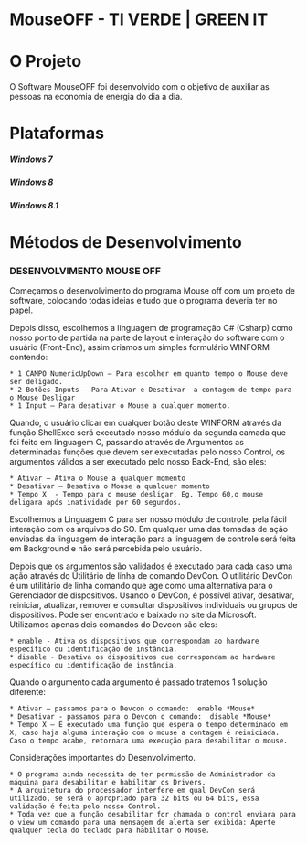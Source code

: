 # MouseOFF - TI VERDE | GREEN IT 

<h1> O Projeto </h1>
O Software MouseOFF foi desenvolvido com o objetivo de auxiliar as pessoas na economia de energia do dia a dia. 

<h1>Plataformas</h1>

<h5>Windows 7</h5>
<h5>Windows 8</h5>
<h5>Windows 8.1</h5>

<h1> Métodos de Desenvolvimento </h1>
<h3>DESENVOLVIMENTO MOUSE OFF</h3>

Começamos o desenvolvimento do programa Mouse off com um projeto de software, colocando todas ideias e tudo que o programa deveria ter no papel. 

Depois disso, escolhemos a linguagem de programação C# (Csharp) como nosso ponto de partida na parte de layout e interação do software com o usuário (Front-End), assim criamos um simples formulário WINFORM contendo:
	
	* 1 CAMPO NumericUpDown – Para escolher em quanto tempo o Mouse deve ser deligado. 
	* 2 Botões Inputs – Para Ativar e Desativar  a contagem de tempo para o Mouse Desligar
	* 1 Input – Para desativar o Mouse a qualquer momento.
	
Quando, o usuário clicar em qualquer botão deste WINFORM através da função ShellExec será executado nosso módulo da segunda camada que foi feito em linguagem C, passando através de Argumentos as determinadas funções que devem ser executadas pelo nosso Control, os argumentos válidos a ser executado pelo nosso Back-End, são eles: 

	* Ativar – Ativa o Mouse a qualquer momento
	* Desativar – Desativa o Mouse a qualquer momento
	* Tempo X  - Tempo para o mouse desligar, Eg. Tempo 60,o mouse deligara após inatividade por 60 segundos.

Escolhemos a Linguagem C para ser nosso módulo de controle, pela fácil interação com os arquivos do SO. Em qualquer uma das tomadas de ação enviadas da linguagem de interação para a linguagem de controle será feita em Background e não será percebida pelo usuário. 
	
Depois que os argumentos são validados é executado para cada caso uma ação através do Utilitário de linha de comando DevCon.  O utilitário DevCon é um utilitário de linha comando que age como uma alternativa para o Gerenciador de dispositivos. Usando o DevCon, é possível ativar, desativar, reiniciar, atualizar, remover e consultar dispositivos individuais ou grupos de dispositivos. Pode ser encontrado e baixado no site da Microsoft.
Utilizamos apenas dois comandos do Devcon são eles:

	* enable - Ativa os dispositivos que correspondam ao hardware específico ou identificação de instância.
	* disable - Desativa os dispositivos que correspondam ao hardware específico ou identificação de instância.

Quando o argumento cada argumento é passado tratemos 1 solução diferente:
	
	* Ativar – passamos para o Devcon o comando:  enable *Mouse*
	* Desativar - passamos para o Devcon o comando:  disable *Mouse*
	* Tempo X – É executado uma função que espera o tempo determinado em X, caso haja alguma interação com o mouse a contagem é reiniciada. Caso o tempo acabe, retornara uma execução para desabilitar o mouse.

Considerações importantes do Desenvolvimento.
	
	* O programa ainda necessita de ter permissão de Administrador da máquina para desabilitar e habilitar os Drivers. 
	* A arquitetura do processador interfere em qual DevCon será utilizado, se será o apropriado para 32 bits ou 64 bits, essa validação é feita pelo nosso Control.
	* Toda vez que a função desabilitar for chamada o control enviara para o view um comando para uma mensagem de alerta ser exibida: Aperte qualquer tecla do teclado para habilitar o Mouse. 



